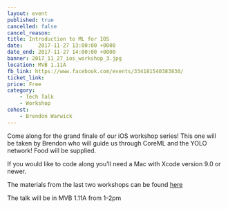 ```yaml
---
layout: event
published: true
cancelled: false
cancel_reason:
title: Introduction to ML for IOS
date:     2017-11-27 13:00:00 +0000
date_end: 2017-11-27 14:00:00 +0000
banner: 2017_11_27_ios_workshop_3.jpg
location: MVB 1.11A
fb_link: https://www.facebook.com/events/334181540383830/
ticket_link:
price: Free
category:
    - Tech Talk
    - Workshop
cohost:
    - Brendon Warwick
---
```


Come along for the grand finale of our iOS workshop series! This one will be taken by Brendon who will guide us through CoreML and the YOLO network! Food will be supplied.

If you would like to code along you'll need a Mac with Xcode version 9.0 or newer.

The materials from the last two workshops can be found [here](https://github.com/jaylees14/IntroToiOS)

The talk will be in MVB 1.11A from 1-2pm

